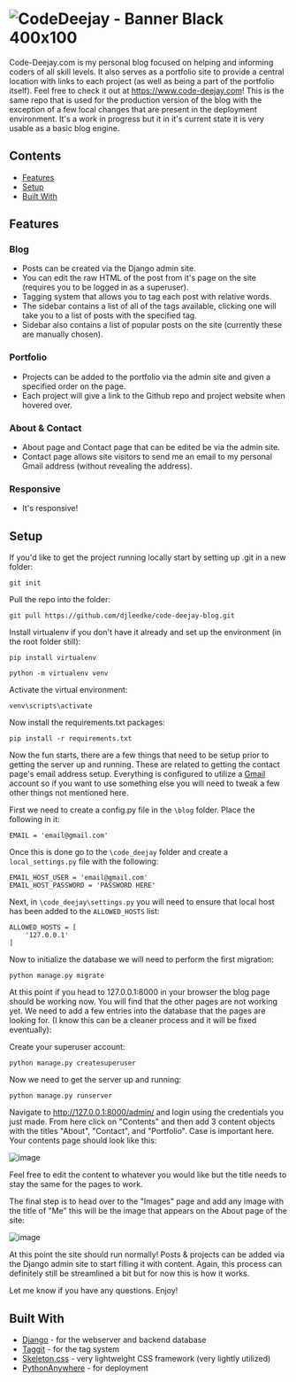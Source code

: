 # ![CodeDeejay - Banner Black 400x100](https://user-images.githubusercontent.com/33850990/89076321-a739ab00-d345-11ea-937c-0e0be5244682.png)

Code-Deejay.com is my personal blog focused on helping and informing coders of all skill levels.  It also serves as a portfolio site to provide a central location with links 
to each project (as well as being a part of the portfolio itself). Feel free to check it out at https://www.code-deejay.com!  This is the same repo that is used for the production version of the blog with the exception of a 
few local changes that are present in the deployment environment.  It's a work in progress but it in it's current state it is very usable as a basic blog engine.

## Contents

- [Features](#features)
- [Setup](#setup)
- [Built With](#built-with)

## Features

### Blog
* Posts can be created via the Django admin site.
* You can edit the raw HTML of the post from it's page on the site (requires you to be logged in as a superuser).
* Tagging system that allows you to tag each post with relative words.
* The sidebar contains a list of all of the tags available, clicking one will take you to a list of posts with the specified tag.
* Sidebar also contains a list of popular posts on the site (currently these are manually chosen).
  
### Portfolio
* Projects can be added to the portfolio via the admin site and given a specified order on the page.
* Each project will give a link to the Github repo and project website when hovered over.

### About & Contact
* About page and Contact page that can be edited be via the admin site.
* Contact page allows site visitors to send me an email to my personal Gmail address (without revealing the address).

### Responsive
* It's responsive!
  
## Setup

If you'd like to get the project running locally start by setting up .git in a new folder:
```
git init
```

Pull the repo into the folder:
```
git pull https://github.com/djleedke/code-deejay-blog.git
```

Install virtualenv if you don't have it already and set up the environment (in the root folder still): 
```
pip install virtualenv
```
```
python -m virtualenv venv
```

Activate the virtual environment:
```
venv\scripts\activate
```

Now install the requirements.txt packages:
```
pip install -r requirements.txt
```

Now the fun starts, there are a few things that need to be setup prior to getting the server up and running.  These are related to getting the contact page's email address setup.  Everything is configured to utilize a [Gmail](https://mail.google.com/) account so if you want to use something else you will need to tweak a few other things not mentioned here.  

First we need to create a config.py file in the ```\blog``` folder.  Place the following in it:
```
EMAIL = 'email@gmail.com'
```

Once this is done go to the ```\code_deejay``` folder and create a ```local_settings.py``` file with the following:
```
EMAIL_HOST_USER = 'email@gmail.com'
EMAIL_HOST_PASSWORD = 'PASSWORD HERE'
```

Next, in ```\code_deejay\settings.py``` you will need to ensure that local host has been added to the ```ALLOWED_HOSTS``` list:
```
ALLOWED_HOSTS = [
    '127.0.0.1'
]
```

Now to initialize the database we will need to perform the first migration:
```
python manage.py migrate
```

At this point if you head to 127.0.0.1:8000 in your browser the blog page should be working now.  You will find that the other pages are not working yet.  We need to add a few entries into the database that the pages are looking for. (I know this can be a cleaner process and it will be fixed eventually):

Create your superuser account:
```
python manage.py createsuperuser
```

Now we need to get the server up and running:
```
python manage.py runserver
```

Navigate to http://127.0.0.1:8000/admin/ and login using the credentials you just made.  From here click on "Contents" and then add 3 content objects with the titles "About", "Contact", and "Portfolio".  Case is important here.  Your contents page should look like this:

![image](https://user-images.githubusercontent.com/33850990/89080438-7447e500-d34e-11ea-8339-d5d564e8d6b6.png)

Feel free to edit the content to whatever you would like but the title needs to stay the same for the pages to work.

The final step is to head over to the "Images" page and add any image with the title of "Me" this will be the image that appears on the About page of the site:

![image](https://user-images.githubusercontent.com/33850990/89080462-84f85b00-d34e-11ea-870a-29e141a8361b.png)

At this point the site should run normally!  Posts & projects can be added via the Django admin site to start filling it with content.  Again, this process can definitely still be streamlined a bit but for now this is how it works.

Let me know if you have any questions. Enjoy!

## Built With

- [Django](https://www.djangoproject.com/start/overview/) - for the webserver and backend database 
- [Taggit](https://django-taggit.readthedocs.io/en/latest/) - for the tag system
- [Skeleton.css](http://getskeleton.com/) - very lightweight CSS framework (very lightly utilized)
- [PythonAnywhere](https://www.pythonanywhere.com) - for deployment

